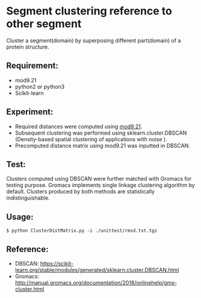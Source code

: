 
# Segment clustering reference to other segment
Cluster a segment(domain) by superposing different part(domain) of a protein
structure. 

## Requirement:
* mod9.21
* python2 or python3
* Scikit-learn

## Experiment:
* Required distances were computed using [mod9.21](https://salilab.org/modeller/9.21/release.html). 
* Subsequent clustering was performed using sklearn.cluster.DBSCAN
  (Density-based spatial clustering of applications with noise ). 
* Precomputed distance matrix using mod9.21 was inputted in DBSCAN.

## Test:
Clusters computed using DBSCAN were further matched with Gromacs for 
testing purpose. Gromacs implements single linkage clustering algorithm by default. 
Clusters produced by both methods are statistically indistinguishable.

## Usage:
```
$ python ClusterDistMatrix.py -i ./unittest/rmsd.txt.tgz
```

## Reference:
* DBSCAN: https://scikit-learn.org/stable/modules/generated/sklearn.cluster.DBSCAN.html
* Gromacs: http://manual.gromacs.org/documentation/2018/onlinehelp/gmx-cluster.html
